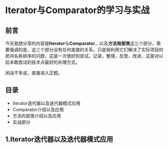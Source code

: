 # Iterator与Comparator的学习与实战

## 前言
今天我想分享的内容是**Iterator**与**Comparator**，以及**方法局部类**这三个部分，需要强调的是，这三个部分没有任何直接的关系，只是我利用它们解决了实际项目的房间名称排序的问题，这是一次很好的尝试。记录，整理，反思，改进，这是对以前未敢尝试的技术点最好的处理方式。

闲话不多说，直接进入正题。

## 目录
- Iterator迭代器以及迭代器模式应用
- Comparator介绍以及应用
- 方法内部类介绍以及应用
- 实战部分

## 1.Iterator迭代器以及迭代器模式应用